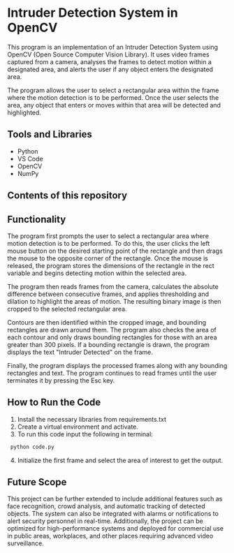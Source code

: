 
# Intruder Detection System in OpenCV

This program is an implementation of an Intruder Detection System using OpenCV (Open Source Computer Vision Library). It uses video frames captured from a camera, analyses the frames to detect motion within a designated area, and alerts the user if any object enters the designated area.

The program allows the user to select a rectangular area within the frame where the motion detection is to be performed. Once the user selects the area, any object that enters or moves within that area will be detected and highlighted.



## Tools and Libraries

- Python
- VS Code
- OpenCV
- NumPy


## Contents of this repository


## Functionality

The program first prompts the user to select a rectangular area where motion detection is to be performed. To do this, the user clicks the left mouse button on the desired starting point of the rectangle and then drags the mouse to the opposite corner of the rectangle. Once the mouse is released, the program stores the dimensions of the rectangle in the rect variable and begins detecting motion within the selected area.

The program then reads frames from the camera, calculates the absolute difference between consecutive frames, and applies thresholding and dilation to highlight the areas of motion. The resulting binary image is then cropped to the selected rectangular area.

Contours are then identified within the cropped image, and bounding rectangles are drawn around them. The program also checks the area of each contour and only draws bounding rectangles for those with an area greater than 300 pixels. If a bounding rectangle is drawn, the program displays the text "Intruder Detected" on the frame.

Finally, the program displays the processed frames along with any bounding rectangles and text. The program continues to read frames until the user terminates it by pressing the Esc key.


## How to Run the Code

1) Install the necessary libraries from requirements.txt
2) Create a virtual environment and activate.
3) To run this code input the following in terminal:

```bash
 python code.py
```
4) Initialize the first frame and select the area of interest to get the output.


## Future Scope

This project can be further extended to include additional features such as face recognition, crowd analysis, and automatic tracking of detected objects. The system can also be integrated with alarms or notifications to alert security personnel in real-time. Additionally, the project can be optimized for high-performance systems and deployed for commercial use in public areas, workplaces, and other places requiring advanced video surveillance.

